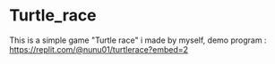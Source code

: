 # Turtle_race
This is a simple game "Turtle race" i made by myself, demo program : https://replit.com/@nunu01/turtlerace?embed=2

